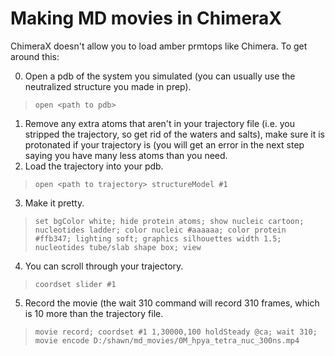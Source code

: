 # Making MD movies in ChimeraX
ChimeraX doesn't allow you to load amber prmtops like Chimera. To get around this:

0. Open a pdb of the system you simulated (you can usually use the neutralized structure you made in prep). 
> `open <path to pdb>`
1. Remove any extra atoms that aren't in your trajectory file (i.e. you stripped the trajectory, so get rid of the waters and salts), make sure it is protonated if your trajectory is (you will get an error in the next step saying you have many less atoms than you need.
2. Load the trajectory into your pdb.
> `open <path to trajectory> structureModel #1`
3. Make it pretty.
> `set bgColor white; hide protein atoms; show nucleic cartoon; nucleotides ladder; color nucleic #aaaaaa; color protein #ffb347; lighting soft; graphics silhouettes width 1.5; nucleotides tube/slab shape box; view`
4. You can scroll through your trajectory.
> `coordset slider #1`
5. Record the movie (the wait 310 command will record 310 frames, which is 10 more than the trajectory file.
> `movie record; coordset #1 1,30000,100 holdSteady @ca; wait 310; movie encode D:/shawn/md_movies/0M_hpya_tetra_nuc_300ns.mp4`